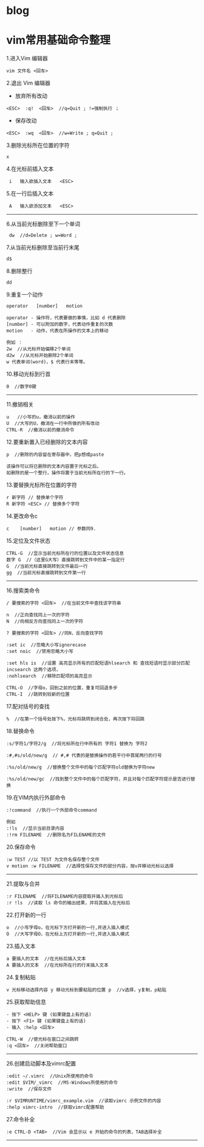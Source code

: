 # blog
# vim常用基础命令整理
1.进入Vim 编辑器
```
vim 文件名 <回车>
```
2.退出 Vim 编辑器
* 放弃所有改动
```
<ESC>  :q!  <回车>  //q=Quit ; !=强制执行 ；
```
* 保存改动
```
<ESC>  :wq  <回车>  //w=Write ; q=Quit ;
```

3.删除光标所在位置的字符
```
x
```
4.在光标前插入文本
```
 i   输入欲插入文本   <ESC>
```
5.在一行后插入文本
```
 A   输入欲添加文本   <ESC>
```
---
6.从当前光标删除至下一个单词
```
 dw  //d=Delete ; w=Word ;
```
7.从当前光标删除至当前行末尾
```
d$
```
8.删除整行
```
dd
```
9.重复一个动作
```
operator   [number]   motion
```
```
operator - 操作符，代表要做的事情，比如 d 代表删除
[number] - 可以附加的数字，代表动作重复的次数
motion   - 动作，代表在所操作的文本上的移动
```
```
例如 ：
2w  //从光标开始偏移2个单词
d2w  //从光标开始删除2个单词
w 代表单词(word)，$ 代表行末等等。
```
10.移动光标到行首
```
0  //数字0键
```
---
11.撤销相关
```
u   //小写的u，撤消以前的操作
U  //大写的U，撤消在一行中所做的所有改动
CTRL-R  //撤消以前的撤消命令
```
12.要重新置入已经删除的文本内容
```
p  //删除的内容留在寄存器中，把p想成paste
```
```
该操作可以将已删除的文本内容置于光标之后。
如删除的是一个整行，操作将置于当前光标所在行的下一行。
```
13.要替换光标所在位置的字符
```
r 新字符 // 替换单个字符
R 新字符 <ESC> // 替换多个字符 
```
14.更改命令c
```
c    [number]   motion // 参数同9. 
```
15.定位及文件状态
```
CTRL-G  //显示当前光标所在行的位置以及文件状态信息
数字 G  //（这里G大写）直接跳转到文件中的某一指定行
G  //当前光标直接跳转到文件最后一行
gg  //当前光标直接跳转到文件第一行
```
---
16.搜索类命令
```
/ 要搜索的字符 <回车>  //在当前文件中查找该字符串
```
```
n  //正向查找同上一次的字符
N  //向相反方向查找同上一次的字符
```
```
? 要搜索的字符 <回车> //同N，反向查找字符
```
```
:set ic  //忽略大小写ignorecase
:set noic  //禁用忽略大小写
```
```
:set hls is  //设置 高亮显示所有的匹配短语hlsearch 和 查找短语时显示部分匹配incsearch 这两个选项，
:nohlsearch  //移除匹配项的高亮显示
```
```
CTRL-O  //字母o，回到之前的位置，重复可回退多步
CTRL-I  //跳转到较新的位置
```
17.配对括号的查找
```
%  //在第一个括号处按下%，光标将跳转到闭合处，再次按下将回跳
```
18.替换命令
```
:s/字符1/字符2/g  //将光标所在行中所有的 字符1 替换为 字符2
```
```
:#,#s/old/new/g  // #,# 代表的是替换操作的若干行中首尾两行的行号
```
```
:%s/old/new/g  //替换整个文件中的每个匹配字符old替换为字符new
```
```
:%s/old/new/gc  //找到整个文件中的每个匹配字符，并且对每个匹配字符提示是否进行替换
```
19.在VIM内执行外部命令
```
:!command  //执行一个外部命令command
```
```
例如
:!ls  //显示当前目录内容
:!rm FILENAME  //删除名为FILENAME的文件
```
20.保存命令
```
:w TEST //以 TEST 为文件名保存整个文件
v motion :w FILENAME  //选择性保存文件的部分内容，按v并移动光标以选择
```
---
21.提取与合并
```
:r FILENAME  //将FILENAME内容提取并插入到光标后
:r !ls  //读取 ls 命令的输出结果，并将其插入在光标后
```
22.打开新的一行
```
o  //小写字母o，在光标下方打开新的一行,并进入插入模式
O  //大写字母O，在光标上方打开新的一行,并进入插入模式
```
23.插入文本
```
a 要插入的文本  //在光标后插入文本
A 要插入的文本  //在光标所在行的行末插入文本
```
24.复制粘贴
```
v 光标移动选择内容 y 移动光标到要粘贴的位置 p  //v选择，y复制，p粘贴 
```
25.获取帮助信息
```
- 按下 <HELP> 键 (如果键盘上有的话)
- 按下 <F1> 键 (如果键盘上有的话)
- 输入 :help <回车>
```
```
CTRL-W  //使光标在窗口之间跳转
:q <回车>  //关闭帮助窗口
```
---
26.创建启动脚本及vimrc配置
```
:edit ~/.vimrc  //Unix所使用的命令
:edit $VIM/_vimrc  //MS-Windows所使用的命令
:write  //保存文件
```
```
:r $VIMRUNTIME/vimrc_example.vim  //读取vimrc 示例文件的内容
:help vimrc-intro  //获取vimrc配置帮助
```
27.命令补全
```
:e CTRL-D <TAB>  //Vim 会显示以 e 开始的命令的列表，TAB选择补全
```
---

